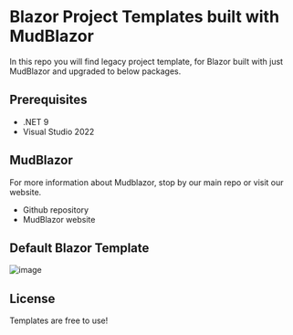 # Blazor Project Templates built with MudBlazor
In this repo you will find legacy project template, for Blazor built with just MudBlazor and upgraded to below packages.
## Prerequisites
- .NET 9
- Visual Studio 2022

## MudBlazor
For more information about Mudblazor, stop by our main repo or visit our website.

- Github repository
- MudBlazor website

## Default Blazor Template


![image](https://github.com/user-attachments/assets/2554661d-ff68-4f27-bfe5-04ebde845ad0)

## License
Templates are free to use!
